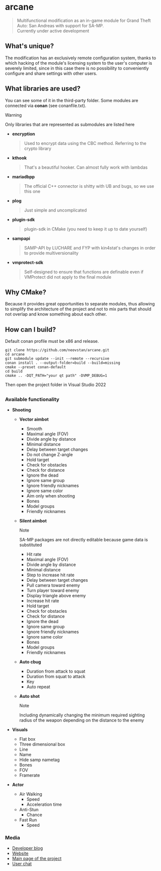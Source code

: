 # arcane
> Multifunctional modification as an in-game module for Grand Theft Auto: San Andreas with support for SA-MP.  
> Currently under active development
## What's unique?
The modification has an exclusively remote configuration system, thanks to which hacking of the module's licensing system to the user's computer is severely limited, since in this case there is no possibility to conveniently configure and share settings with other users.
## What libraries are used?
You can see some of it in the third-party folder. Some modules are connected via **conan** (see conanfile.txt).
> [!WARNING]
> Only libraries that are represented as submodules are listed here
* **encryption**
  > Used to encrypt data using the CBC method. Referring to the crypto library
* **kthook**
  > That's a beautiful hooker. Can almost fully work with lambdas
* **mariadbpp**
  > The official C++ connector is shitty with UB and bugs, so we use this one
* **plog**
  > Just simple and uncomplicated
* **plugin-sdk**
  > plugin-sdk in CMake (you need to keep it up to date yourself)
* **sampapi**
  > SAMP-API by LUCHARE and FYP with kin4stat's changes in order to provide multiversionality
* **vmprotect-sdk**
  > Self-designed to ensure that functions are definable even if VMProtect did not apply to the final module
## Why CMake?
Because it provides great opportunities to separate modules, thus allowing to simplify the architecture of the project and not to mix parts that should not overlap and know something about each other.
## How can I build?
Default conan profile must be x86 and release.
```
git clone https://github.com/neovstan/arcane.git
cd arcane
git submodule update --init --remote --recursive
conan install . --output-folder=build --build=missing
cmake --preset conan-default
cd build
cmake .. -DQT_PATH="your qt path" -DVMP_DEBUG=1
```
Then open the project folder in Visual Studio 2022

## 
### Available functionality
* **Shooting**
  * **Vector aimbot**
    * Smooth
    * Maximal angle (FOV)
    * Divide angle by distance
    * Minimal distance
    * Delay between target changes
    * Do not change Z-angle
    * Hold target
    * Check for obstacles
    * Check for distance
    * Ignore the dead
    * Ignore same group
    * Ignore friendly nicknames
    * Ignore same color
    * Aim only when shooting
    * Bones
    * Model groups
    * Friendly nicknames
  * **Silent aimbot**

    > [!NOTE]
    > SA-MP packages are not directly editable because game data is substituted
    * Hit rate
    * Maximal angle (FOV)
    * Divide angle by distance
    * Minimal distance
    * Step to increase hit rate
    * Delay between target changes
    * Pull camera toward enemy
    * Turn player toward enemy
    * Display triangle above enemy
    * Increase hit rate
    * Hold target
    * Check for obstacles
    * Check for distance
    * Ignore the dead
    * Ignore same group
    * Ignore friendly nicknames
    * Ignore same color
    * Bones
    * Model groups
    * Friendly nicknames
  * **Auto cbug**
    * Duration from attack to squat
    * Duration from squat to attack
    * Key
    * Auto repeat
  * **Auto shot**

    > [!NOTE]
    > Including dynamically changing the minimum required sighting radius of the weapon depending on the distance to the enemy
* **Visuals**

  * Flat box
  * Three dimensional box
  * Line
  * Name
  * Hide samp nametag
  * Bones
  * FOV
  * Framerate
* **Actor**
  * Air Walking
    * Speed
    * Acceleration time
  * Anti-Stun
    * Chance
  * Fast Run
    * Speed
### Media
* [Developer blog](https://t.me/arcanedev)
* [Website](https://arcane.su)
* [Main page of the project](https://vk.com/arcanesamp)
* [User chat](https://vk.me/join/AJQ1d0FBaxjsqxH21BTDia9L)
